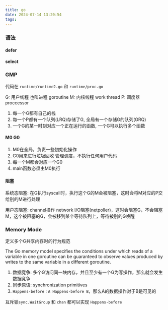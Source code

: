 ```yaml
---
title: go
date: 2024-07-14 13:20:54
tags:
---
```


### 语法

#### defer

#### select


### GMP

代码在 `runtime/runtime2.go` 和 `runtime/proc.go`

G: 用户线程 也叫进程 goroutine
M: 内核线程 work thread
P: 调度器 proccessor

1. 每一个G都有自己的栈
2. 每一个P都有一个队列(LRQ)存储了G, 全局有一个存储G的队列(GRQ)
3. 一个G的某一时刻对应一个正在运行的函数, 一个G可以执行多个函数

#### M0 G0

1. M0在全局，负责一些初始化操作
2. G0用来进行垃圾回收 管理调度，不执行任何用户代码
3. 每一个M都会对应一个G0
4. main函数必须由M0执行

#### 阻塞

系统态阻塞: 在G执行syscall时，执行这个G的M会被阻塞，这时会将M对应的P交给别的M进行处理

用户态阻塞: channel操作 network I/O阻塞(netpoller)，这时会阻塞G，不会阻塞M，这个被阻塞的G，会被移到某个等待队列上，等待被别的G唤醒


### Memory Mode

定义多个G共享内存时的行为规范

The Go memory model specifies the conditions under which reads of a variable in one goroutine can be guaranteed to observe values produced by writes to the same variable in a different goroutine.

1. 数据竞争: 多个G访问同一块内存，并且至少有一个G为写操作，那么就会发生数据竞争
2. 同步原语: synchronization primitives
3. `Happens-before` : `A Happens-before B`，那么A的数据操作对于B是可见的


互斥锁`sync.WaitGroup` 和 `chan` 都可以实现 `Happens-before`


### 

